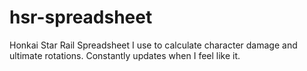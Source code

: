 # hsr-spreadsheet
Honkai Star Rail Spreadsheet I use to calculate character damage and ultimate rotations. Constantly updates when I feel like it.
